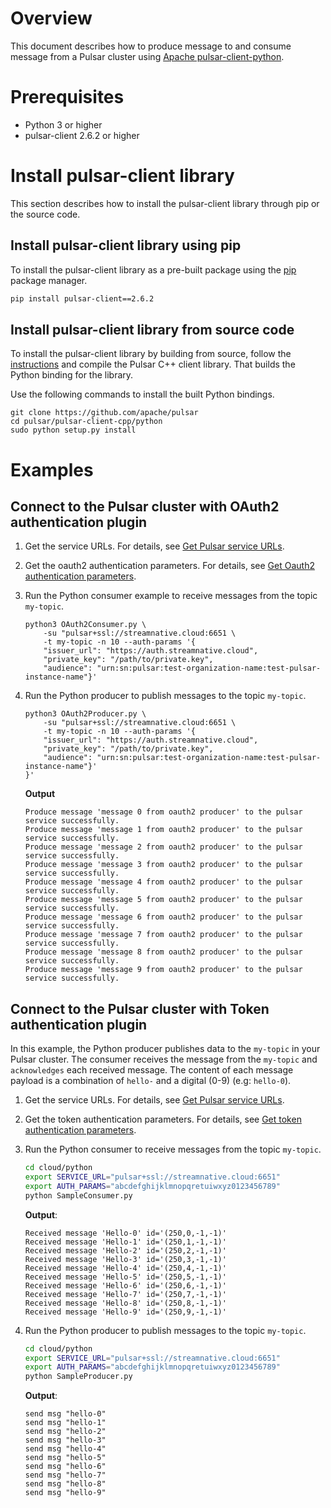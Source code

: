 # Overview

This document describes how to produce message to and consume message from a Pulsar cluster using [Apache pulsar-client-python](https://github.com/apache/pulsar/tree/master/pulsar-client-cpp/python).

# Prerequisites

- Python 3 or higher
- pulsar-client 2.6.2 or higher

# Install pulsar-client library

This section describes how to install the pulsar-client library through pip or the source code.

## Install pulsar-client library using pip

To install the pulsar-client library as a pre-built package using the [pip](https://pip.pypa.io/en/stable/) package manager.

```bash
pip install pulsar-client==2.6.2
```

## Install pulsar-client library from source code

To install the pulsar-client library by building from source, follow the [instructions](https://pulsar.apache.org/docs/en/client-libraries-cpp#compilation) and compile the Pulsar C++ client library. That builds the Python binding for the library.

Use the following commands to install the built Python bindings.

```shell script
git clone https://github.com/apache/pulsar
cd pulsar/pulsar-client-cpp/python
sudo python setup.py install
```

# Examples

## Connect to the Pulsar cluster with OAuth2 authentication plugin

1. Get the service URLs. For details, see [Get Pulsar service URLs](https://github.com/streamnative/pulsar-examples/tree/master/cloud#get-pulsar-service-urls).

2. Get the oauth2 authentication parameters. For details, see [Get Oauth2 authentication parameters](https://github.com/streamnative/examples/tree/master/cloud#get-oauth2-authentication-parameters).

3. Run the Python consumer example to receive messages from the topic `my-topic`.

    ```shell
    python3 OAuth2Consumer.py \
        -su "pulsar+ssl://streamnative.cloud:6651 \
        -t my-topic -n 10 --auth-params '{
        "issuer_url": "https://auth.streamnative.cloud",
        "private_key": "/path/to/private.key",
        "audience": "urn:sn:pulsar:test-organization-name:test-pulsar-instance-name"}'
    ```

4. Run the Python producer to publish messages to the topic `my-topic`.

    ```shell
    python3 OAuth2Producer.py \
        -su "pulsar+ssl://streamnative.cloud:6651 \
        -t my-topic -n 10 --auth-params '{
        "issuer_url": "https://auth.streamnative.cloud",
        "private_key": "/path/to/private.key",
        "audience": "urn:sn:pulsar:test-organization-name:test-pulsar-instance-name"}'
    }'
    ```
    
    **Output**
    
    ```shell
    Produce message 'message 0 from oauth2 producer' to the pulsar service successfully.
    Produce message 'message 1 from oauth2 producer' to the pulsar service successfully.
    Produce message 'message 2 from oauth2 producer' to the pulsar service successfully.
    Produce message 'message 3 from oauth2 producer' to the pulsar service successfully.
    Produce message 'message 4 from oauth2 producer' to the pulsar service successfully.
    Produce message 'message 5 from oauth2 producer' to the pulsar service successfully.
    Produce message 'message 6 from oauth2 producer' to the pulsar service successfully.
    Produce message 'message 7 from oauth2 producer' to the pulsar service successfully.
    Produce message 'message 8 from oauth2 producer' to the pulsar service successfully.
    Produce message 'message 9 from oauth2 producer' to the pulsar service successfully.
    ```

## Connect to the Pulsar cluster with Token authentication plugin

In this example, the Python producer publishes data to the `my-topic` in your Pulsar cluster. The consumer receives the message from the `my-topic` and `acknowledges` each received message.
The content of each message payload is a combination of `hello-` and a digital (0-9) (e.g: `hello-0`).

1. Get the service URLs. For details, see [Get Pulsar service URLs](https://github.com/streamnative/pulsar-examples/tree/master/cloud#get-pulsar-service-urls).

2. Get the token authentication parameters. For details, see [Get token authentication parameters](https://github.com/streamnative/pulsar-examples/tree/master/cloud#get-token-authentication-parameters).

3. Run the Python consumer to receive messages from the topic  `my-topic`.

    ```bash
    cd cloud/python
    export SERVICE_URL="pulsar+ssl://streamnative.cloud:6651"
    export AUTH_PARAMS="abcdefghijklmnopqretuiwxyz0123456789"
    python SampleConsumer.py
    ```

    **Output**:

    ```text
    Received message 'Hello-0' id='(250,0,-1,-1)'
    Received message 'Hello-1' id='(250,1,-1,-1)'
    Received message 'Hello-2' id='(250,2,-1,-1)'
    Received message 'Hello-3' id='(250,3,-1,-1)'
    Received message 'Hello-4' id='(250,4,-1,-1)'
    Received message 'Hello-5' id='(250,5,-1,-1)'
    Received message 'Hello-6' id='(250,6,-1,-1)'
    Received message 'Hello-7' id='(250,7,-1,-1)'
    Received message 'Hello-8' id='(250,8,-1,-1)'
    Received message 'Hello-9' id='(250,9,-1,-1)'
    ```

4. Run the Python producer to publish messages to the topic `my-topic`.

    ```bash
    cd cloud/python
    export SERVICE_URL="pulsar+ssl://streamnative.cloud:6651"
    export AUTH_PARAMS="abcdefghijklmnopqretuiwxyz0123456789"
    python SampleProducer.py
    ```

    **Output**:

    ```text
    send msg "hello-0"
    send msg "hello-1"
    send msg "hello-2"
    send msg "hello-3"
    send msg "hello-4"
    send msg "hello-5"
    send msg "hello-6"
    send msg "hello-7"
    send msg "hello-8"
    send msg "hello-9"
    ```
